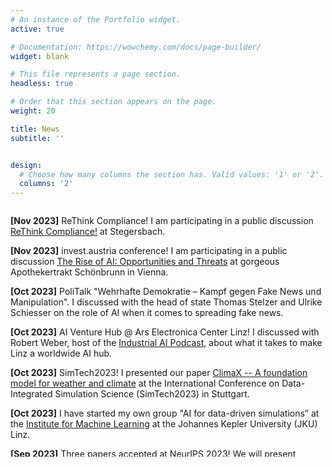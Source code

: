 ```yaml
---
# An instance of the Portfolio widget.
active: true

# Documentation: https://wowchemy.com/docs/page-builder/
widget: blank

# This file represents a page section.
headless: true

# Order that this section appears on the page.
weight: 20

title: News
subtitle: ''


design:
  # Choose how many columns the section has. Valid values: '1' or '2'.
  columns: '2'
---
```


<style type="text/css" rel="stylesheet">
	li:not(:last-child) {
	    margin-bottom: 7px;
	}
</style>

<div style="overflow-y:scroll;max-height:400px;">

**[Nov 2023]** ReThink Compliance! I am participating in a public discussion [ReThink Compliance!](https://businesscircle.at/compliance/konferenz/compliance-now/) at Stegersbach.

**[Nov 2023]** invest.austria conference! I am participating in a public discussion [The Rise of AI: Opportunities and Threats](https://www.invest-austria.com/de/invest-austria-conference/?gclid=Cj0KCQiAuqKqBhDxARIsAFZELmJ2_f4lQ1aM7rDWudlBjWY2_l06cvXroPXVW7_RAkcKeSeDryBRRe0aApLbEALw_wcB) at gorgeous Apothekertrakt Schönbrunn in Vienna.

**[Oct 2023]** PoliTalk "Wehrhafte Demokratie – Kampf gegen Fake News und Manipulation". I discussed with the head of state Thomas Stelzer and Ulrike Schiesser on the role of AI when it comes to spreading fake news.

**[Oct 2023]** AI Venture Hub @ Ars Electronica Center Linz! I discussed with Robert Weber, host of the [Industrial AI Podcast](https://aipod.de/), about what it takes to make Linz a worldwide AI hub.  

**[Oct 2023]** SimTech2023! I presented our paper [ClimaX -- A foundation model for weather and climate](https://brandstetter-johannes.github.io/publication/nguyen-2023-climax/) at the International Conference on Data-Integrated Simulation Science (SimTech2023) in Stuttgart. 

**[Oct 2023]** I have started my own group "AI for data-driven simulations” at the [Institute for Machine Learning](https://www.jku.at/en/institute-for-machine-learning/) at the Johannes Kepler University (JKU) Linz.

**[Sep 2023]** Three papers accepted at NeurIPS 2023! We will present [Clifford Group Equivariant Neural Networks](https://brandstetter-johannes/publication/ruhe-2023-cgenns/) as oral, [PDE-Refiner: Achieving Accurate Long Rollouts with Neural PDE Solvers](https://brandstetter-johannes.github.io/publication/lippe-2023-pderefiner/) as spotlight and "Lie Point Symmetry and Physics Informed Networks" as poster in New Orleans.

</div>

<!-- [See all news ->](news/) -->
